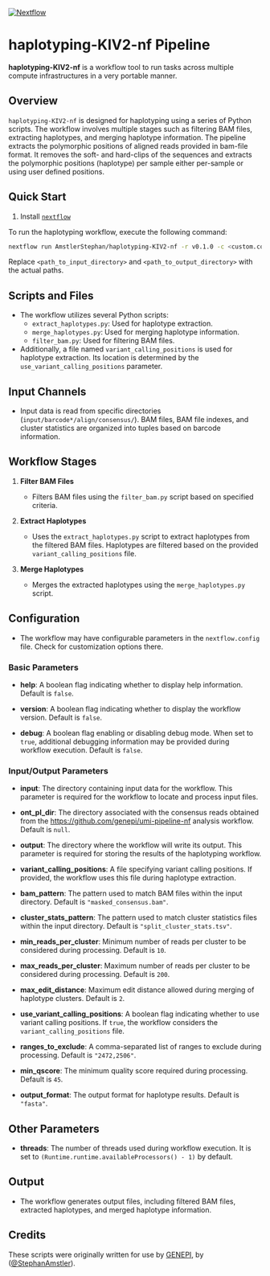 [![Nextflow](https://img.shields.io/badge/nextflow-20.07.1-brightgreen.svg)](https://www.nextflow.io/)

haplotyping-KIV2-nf Pipeline
======================

**haplotyping-KIV2-nf** is a workflow tool to run tasks across multiple compute infrastructures in a very portable manner.

## Overview
`haplotyping-KIV2-nf` is designed for haplotyping using a series of Python scripts. The workflow involves multiple stages such as filtering BAM files, extracting haplotypes, and merging haplotype information. The pipeline extracts the polymorphic positions of aligned reads provided in bam-file format. It removes the soft- and hard-clips of the sequences and extracts the polymorphic positions (haplotype) per sample either per-sample or using user defined positions.

## Quick Start

1. Install [`nextflow`](https://www.nextflow.io/)

To run the haplotyping workflow, execute the following command:

```bash
nextflow run AmstlerStephan/haplotyping-KIV2-nf -r v0.1.0 -c <custom.config> -profile <docker/conda> 
```

Replace `<path_to_input_directory>` and `<path_to_output_directory>` with the actual paths.

## Scripts and Files
- The workflow utilizes several Python scripts:
  - `extract_haplotypes.py`: Used for haplotype extraction.
  - `merge_haplotypes.py`: Used for merging haplotype information.
  - `filter_bam.py`: Used for filtering BAM files.
- Additionally, a file named `variant_calling_positions` is used for haplotype extraction. Its location is determined by the `use_variant_calling_positions` parameter.

## Input Channels
- Input data is read from specific directories (`input/barcode*/align/consensus/`). BAM files, BAM file indexes, and cluster statistics are organized into tuples based on barcode information.

## Workflow Stages
1. **Filter BAM Files**
   - Filters BAM files using the `filter_bam.py` script based on specified criteria.

2. **Extract Haplotypes**
   - Uses the `extract_haplotypes.py` script to extract haplotypes from the filtered BAM files. Haplotypes are filtered based on the provided `variant_calling_positions` file.

3. **Merge Haplotypes**
   - Merges the extracted haplotypes using the `merge_haplotypes.py` script.

## Configuration
- The workflow may have configurable parameters in the `nextflow.config` file. Check for customization options there.

### Basic Parameters

- **help**: A boolean flag indicating whether to display help information. Default is `false`.
  
- **version**: A boolean flag indicating whether to display the workflow version. Default is `false`.
  
- **debug**: A boolean flag enabling or disabling debug mode. When set to `true`, additional debugging information may be provided during workflow execution. Default is `false`.

### Input/Output Parameters

- **input**: The directory containing input data for the workflow. This parameter is required for the workflow to locate and process input files.

- **ont_pl_dir**: The directory associated with the consensus reads obtained from the https://github.com/genepi/umi-pipeline-nf analysis workflow. Default is `null`.

- **output**: The directory where the workflow will write its output. This parameter is required for storing the results of the haplotyping workflow.

- **variant_calling_positions**: A file specifying variant calling positions. If provided, the workflow uses this file during haplotype extraction.

- **bam_pattern**: The pattern used to match BAM files within the input directory. Default is `"masked_consensus.bam"`.

- **cluster_stats_pattern**: The pattern used to match cluster statistics files within the input directory. Default is `"split_cluster_stats.tsv"`.

- **min_reads_per_cluster**: Minimum number of reads per cluster to be considered during processing. Default is `10`.

- **max_reads_per_cluster**: Maximum number of reads per cluster to be considered during processing. Default is `200`.

- **max_edit_distance**: Maximum edit distance allowed during merging of haplotype clusters. Default is `2`.

- **use_variant_calling_positions**: A boolean flag indicating whether to use variant calling positions. If `true`, the workflow considers the `variant_calling_positions` file.

- **ranges_to_exclude**: A comma-separated list of ranges to exclude during processing. Default is `"2472,2506"`.

- **min_qscore**: The minimum quality score required during processing. Default is `45`.

- **output_format**: The output format for haplotype results. Default is `"fasta"`.

## Other Parameters

- **threads**: The number of threads used during workflow execution. It is set to `(Runtime.runtime.availableProcessors() - 1)` by default.

## Output
- The workflow generates output files, including filtered BAM files, extracted haplotypes, and merged haplotype information.

## Credits

These scripts were originally written for use by [GENEPI](https://genepi.i-med.ac.at/), by ([@StephanAmstler](https://github.com/AmstlerStephan)).
